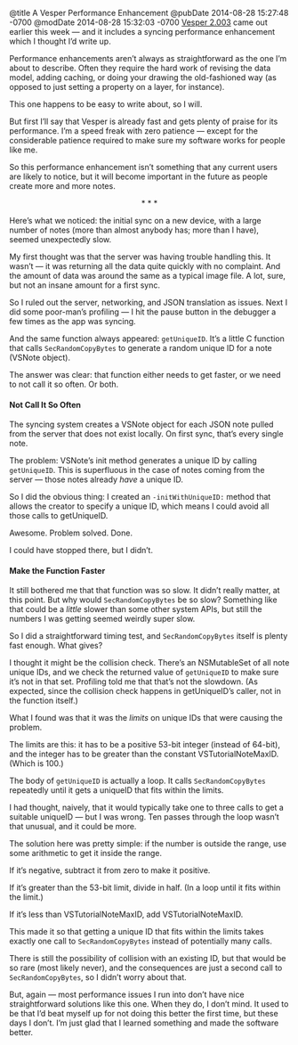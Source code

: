 @title A Vesper Performance Enhancement
@pubDate 2014-08-28 15:27:48 -0700
@modDate 2014-08-28 15:32:03 -0700
<a href="http://vesperapp.co/appstore">Vesper 2.003</a> came out earlier this week — and it includes a syncing performance enhancement which I thought I’d write up.

Performance enhancements aren’t always as straightforward as the one I’m about to describe. Often they require the hard work of revising the data model, adding caching, or doing your drawing the old-fashioned way (as opposed to just setting a property on a layer, for instance).

This one happens to be easy to write about, so I will.

But first I’ll say that Vesper is already fast and gets plenty of praise for its performance. I’m a speed freak with zero patience — except for the considerable patience required to make sure my software works for people like me.

So this performance enhancement isn’t something that any current users are likely to notice, but it will become important in the future as people create more and more notes.

<p style="text-align:center">* * *</p>

Here’s what we noticed: the initial sync on a new device, with a large number of notes (more than almost anybody has; more than I have), seemed unexpectedly slow.

My first thought was that the server was having trouble handling this. It wasn’t — it was returning all the data quite quickly with no complaint. And the amount of data was around the same as a typical image file. A lot, sure, but not an insane amount for a first sync.

So I ruled out the server, networking, and JSON translation as issues. Next I did some poor-man’s profiling — I hit the pause button in the debugger a few times as the app was syncing.

And the same function always appeared: `getUniqueID`. It’s a little C function that calls `SecRandomCopyBytes` to generate a random unique ID for a note (VSNote object).

The answer was clear: that function either needs to get faster, or we need to not call it so often. Or both.

#### Not Call It So Often

The syncing system creates a VSNote object for each JSON note pulled from the server that does not exist locally. On first sync, that’s every single note.

The problem: VSNote’s init method generates a unique ID by calling `getUniqueID`. This is superfluous in the case of notes coming from the server — those notes already *have* a unique ID.

So I did the obvious thing: I created an `-initWithUniqueID:` method that allows the creator to specify a unique ID, which means I could avoid all those calls to getUniqueID.

Awesome. Problem solved. Done.

I could have stopped there, but I didn’t.

#### Make the Function Faster

It still bothered me that that function was so slow. It didn’t really matter, at this point. But why would `SecRandomCopyBytes` be so slow? Something like that could be a *little* slower than some other system APIs, but still the numbers I was getting seemed weirdly super slow.

So I did a straightforward timing test, and `SecRandomCopyBytes` itself is plenty fast enough. What gives?

I thought it might be the collision check. There’s an NSMutableSet of all note unique IDs, and we check the returned value of `getUniqueID` to make sure it’s not in that set. Profiling told me that that’s not the slowdown. (As expected, since the collision check happens in getUniqueID’s caller, not in the function itself.)

What I found was that it was the *limits* on unique IDs that were causing the problem.

The limits are this: it has to be a positive 53-bit integer (instead of 64-bit), and the integer has to be greater than the constant VSTutorialNoteMaxID. (Which is 100.)

The body of `getUniqueID` is actually a loop. It calls `SecRandomCopyBytes` repeatedly until it gets a uniqueID that fits within the limits.

I had thought, naively, that it would typically take one to three calls to get a suitable uniqueID — but I was wrong. Ten passes through the loop wasn’t that unusual, and it could be more.

The solution here was pretty simple: if the number is outside the range, use some arithmetic to get it inside the range.

If it’s negative, subtract it from zero to make it positive.

If it’s greater than the 53-bit limit, divide in half. (In a loop until it fits within the limit.)

If it’s less than VSTutorialNoteMaxID, add VSTutorialNoteMaxID.

This made it so that getting a unique ID that fits within the limits takes exactly one call to `SecRandomCopyBytes` instead of potentially many calls.

There is still the possibility of collision with an existing ID, but that would be so rare (most likely never), and the consequences are just a second call to `SecRandomCopyBytes`, so I didn’t worry about that.

But, again — most performance issues I run into don’t have nice straightforward solutions like this one. When they do, I don’t mind. It used to be that I’d beat myself up for not doing this better the first time, but these days I don’t. I’m just glad that I learned something and made the software better.
